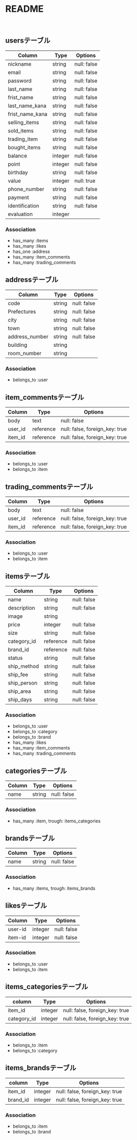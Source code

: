 # README
​
## usersテーブル
|Column|Type|Options|
|-----|----|-------|
|nickname|string|null: false|
|email|string|null: false|
|password|string|null: false|
|last_name|string|null: false|
|frist_name|string|null: false|
|last_name_kana|string|null: false|
|frist_name_kana|string|null: false|
|selling_items|string|null: false|
|sold_items|string|null: false|
|trading_item|string|null: false|
|bought_items|string|null: false|
|balance|integer|null: false|
|point|integer|null: false|
|birthday|string|null: false|
|value|integer|null: true|
|phone_number|string|null: false|
|payment|string|null: false|
|identification|string|null: false|
|evaluation|integer||

### Association
- has_many :items
- has_many :likes
- has_one :address
- has_many :item_comments
- has_many :trading_comments

## addressテーブル
|Column|Type|Options|
|-----|----|-------|
|code|string|null: false|
|Prefectures|string|null: false|
|city|string|null: false|
|town|string|null: false|
|address_number|string|null: false|
|building|string||
|room_number|string||

### Association
- belongs_to :user
​
## item_commentsテーブル
|Column|Type|Options|
|-----|----|-------|
|body|text|null: false|
|user_id|reference|null: false, foreign_key: true|
|item_id|reference|null: false, foreign_key: true|

### Association
- belongs_to :user
- belongs_to :item

## trading_commentsテーブル
|Column|Type|Options|
|-----|----|-------|
|body|text|null: false|
|user_id|reference|null: false, foreign_key: true|
|item_id|reference|null: false, foreign_key: true|

### Association
- belongs_to :user
- belongs_to :item
​
## itemsテーブル
|Column|Type|Options|
|-----|----|-------|
|name|string|null: false|
|description|string|null: false|
|image|string|
|price|integer|null: false|
|size|string|null: false|
|category_id|reference|null: false|
|brand_id|reference|null: false|
|status|string|null: false|
|ship_method|string|null: false|
|ship_fee|string|null: false|
|ship_person|string|null: false|
|ship_area|string|null: false|
|ship_days|string|null: false|

### Association
- belongs_to :user
- belongs_to :category
- belongs_to :brand
- has_many :likes
- has_many :item_comments
- has_many :trading_comments
​
## categoriesテーブル
|Column|Type|Options|
|-----|----|-------|
|name|string|null: false|

### Association
- has_many :item, trough: items_categories

## brandsテーブル
|Column|Type|Options|
|-----|----|-------|
|name|string|null: false|

### Association
- has_many :items, trough: items_brands

## likesテーブル
|Column|Type|Options|
|-----|----|-------|
|user-id|integer|null: false|
|item-id|integer|null: false|

### Association
- belongs_to :user
- belongs_to :item

## items_categoriesテーブル
|column|Type|Options|
|------|----|-------|
|item_id|integer|null: false, foreign_key: true|
|category_id|integer|null: false, foreign_key: true|

### Association
- belongs_to :item
- belongs_to :category

## items_brandsテーブル
|column|Type|Options|
|------|----|-------|
|item_id|integer|null: false, foreign_key: true|
|brand_id|integer|null: false, foreign_key: true|

### Association
- belongs_to :item
- belongs_to :brand

### 